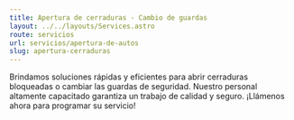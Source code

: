 ```yaml
---
title: Apertura de cerraduras - Cambio de guardas
layout: ../../layouts/Services.astro
route: servicios
url: servicios/apertura-de-autos
slug: apertura-cerraduras
---
```


Brindamos soluciones rápidas y eficientes para abrir cerraduras bloqueadas o cambiar las guardas de seguridad. Nuestro personal altamente capacitado garantiza un trabajo de calidad y seguro. ¡Llámenos ahora para programar su servicio!
